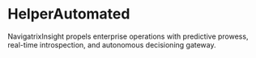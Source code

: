 # HelperAutomated
NavigatrixInsight propels enterprise operations with predictive prowess, real-time introspection, and autonomous decisioning gateway.
